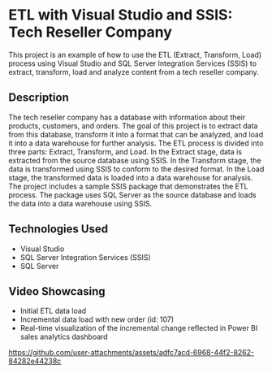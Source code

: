 # ETL with Visual Studio and SSIS: Tech Reseller Company
This project is an example of how to use the ETL (Extract, Transform, Load) process using Visual Studio and SQL Server Integration Services (SSIS) to extract, transform, load and analyze content from a tech reseller company.

## Description
The tech reseller company has a database with information about their products, customers, and orders. The goal of this project is to extract data from this database, transform it into a format that can be analyzed, and load it into a data warehouse for further analysis.
The ETL process is divided into three parts: Extract, Transform, and Load. In the Extract stage, data is extracted from the source database using SSIS. In the Transform stage, the data is transformed using SSIS to conform to the desired format. In the Load stage, the transformed data is loaded into a data warehouse for analysis.
The project includes a sample SSIS package that demonstrates the ETL process. The package uses SQL Server as the source database and loads the data into a data warehouse using SSIS.

## Technologies Used
- Visual Studio
- SQL Server Integration Services (SSIS)
- SQL Server

## Video Showcasing
- Initial ETL data load
- Incremental data load with new order (id: 107)
- Real-time visualization of the incremental change reflected in Power BI sales analytics dashboard

https://github.com/user-attachments/assets/adfc7acd-6968-44f2-8262-84282e44238c



